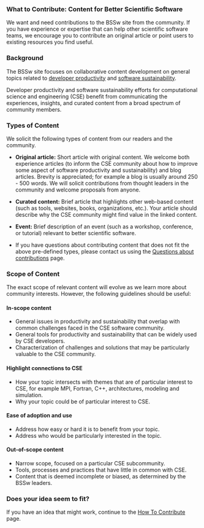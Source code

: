 <!-- start of deck -->
### What to Contribute: Content for Better Scientific Software

We want and need contributions to the BSSw site from the community. If you have experience or expertise that can help other scientific software teams, we encourage you to contribute an original article or point users to existing resources you find useful.
<!-- end of deck -->

<!-- start of body -->
### Background

The BSSw site focuses on collaborative content development on general topics related to [developer productivity](Articles/WhatIsProductivity.md) and [software sustainability](Articles/WhatIsSustainability.md).  

Developer productivity and software sustainability efforts for computational science and engineering (CSE) benefit from communicating the experiences, insights, and curated content from a broad spectrum of community members.

### Types of Content
We solicit the following types of content from our readers and the community.

<!--
- **"What Is" document:** This is a simple document that defines terms and concepts in a particular topic area.  For example, the article could describe terms and concepts related to automated testing.  This kind of document is often helpful as background for "How To" documents that describe testing processes.
  - folder: [Articles](Articles/README.md)
- **"How To" document:** A document that describes a process for improving productivity and sustainability.
  - folder: [Articles](Articles/README.md)
- **Original experience:** An original article (brevity is appreciated) to inform the CSE community about how to improve developer productivity and software sustainability.
  - folder: [Articles](Articles/README.md)
 -->

- **Original article:** Short article with original content.  We welcome both experience articles (to inform the CSE community about how to improve some aspect of software productivity and sustainability) and blog articles. Brevity is appreciated; for example a blog is usually around 250 - 500 words.  We will solicit contributions from thought leaders in the community and welcome proposals from anyone.
 <!--  - folder: [Articles/Blog](Articles/Blog/README.md) -->

- **Curated content:** Brief article that highlights other web-based content (such as tools, websites, books, organizations, etc.).  Your article should describe why the CSE community might find value in the linked content.
<!-- - folder: [CuratedContent](CuratedContent/README.md) -->

- **Event:** Brief description of an event (such as a workshop, conference, or tutorial) relevant to better scientific software.

- If you have questions about contributing content that does not fit the above pre-defined types, please contact us using the [Questions about contributions](./QuestionsAboutContributing.md) page.

### Scope of Content
The exact scope of relevant content will evolve as we learn more about community interests.  However, the following guidelines should be useful:

#### In-scope content
- General issues in productivity and sustainability that overlap with common challenges faced in the CSE software community.
- General tools for productivity and sustainability that can be widely used by CSE developers.
- Characterization of challenges and solutions that may be particularly valuable to the CSE community.

#### Highlight connections to CSE
- How your topic intersects with themes that are of particular interest to CSE, for example MPI, Fortran, C++, architectures, modeling and simulation.
- Why your topic could be of particular interest to CSE.

#### Ease of adoption and use
- Address how easy or hard it is to benefit from your topic.
- Address who would be particularly interested in the topic.

#### Out-of-scope content
- Narrow scope, focused on a particular CSE subcommunity.
- Tools, processes and practices that have little in common with CSE.
- Content that is deemed incomplete or biased, as determined by the BSSw leaders.

### Does your idea seem to fit?

If you have an idea that might work, continue to the [How To Contribute](./HowToContribute.md) page.

<!-- end of body -->

<!---
Publish: yes    
---!>
